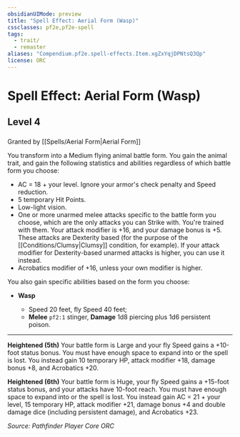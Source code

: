 ```yaml
---
obsidianUIMode: preview
title: "Spell Effect: Aerial Form (Wasp)"
cssclasses: pf2e,pf2e-spell
tags:
  - trait/
  - remaster
aliases: "Compendium.pf2e.spell-effects.Item.xgZxYqjDPNtsQ3Qp"
license: ORC
---
```

# Spell Effect: Aerial Form (Wasp)
## Level 4
### 






Granted by [[Spells/Aerial Form|Aerial Form]]

You transform into a Medium flying animal battle form. You gain the animal trait, and gain the following statistics and abilities regardless of which battle form you choose:

*   AC = 18 + your level. Ignore your armor's check penalty and Speed reduction.
*   5 temporary Hit Points.
*   Low-light vision.
*   One or more unarmed melee attacks specific to the battle form you choose, which are the only attacks you can Strike with. You're trained with them. Your attack modifier is +16, and your damage bonus is +5. These attacks are Dexterity based (for the purpose of the [[Conditions/Clumsy|Clumsy]] condition, for example). If your attack modifier for Dexterity-based unarmed attacks is higher, you can use it instead.
*   Acrobatics modifier of +16, unless your own modifier is higher.

You also gain specific abilities based on the form you choose:

*   **Wasp**
    
    *   Speed 20 feet, fly Speed 40 feet;
    *   **Melee** `pf2:1` stinger, **Damage** 1d8 piercing plus 1d6 persistent poison.

* * *

**Heightened (5th)** Your battle form is Large and your fly Speed gains a +10-foot status bonus. You must have enough space to expand into or the spell is lost. You instead gain 10 temporary HP, attack modifier +18, damage bonus +8, and Acrobatics +20.

**Heightened (6th)** Your battle form is Huge, your fly Speed gains a +15-foot status bonus, and your attacks have 10-foot reach. You must have enough space to expand into or the spell is lost. You instead gain AC = 21 + your level, 15 temporary HP, attack modifier +21, damage bonus +4 and double damage dice (including persistent damage), and Acrobatics +23.

*Source: Pathfinder Player Core*
*ORC*